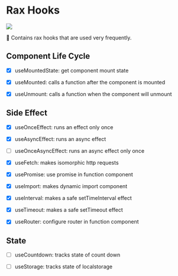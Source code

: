 # Rax Hooks
<a href="https://travis-ci.org/alibaba/rax"><img src="https://travis-ci.org/raxjs/rax-hooks.svg?branch=master"></a>

🥳 Contains rax hooks that are used very frequently.

## Component Life Cycle

- [x] useMountedState: get component mount state

- [x] useMounted: calls a function after the component is mounted

- [x] useUnmount: calls a function when the component will unmount

  

## Side Effect

- [x] useOnceEffect: runs an effect only once

- [x] useAsyncEffect: runs an async effect

- [ ] useOnceAsyncEffect: runs an async effect only once

- [x] useFetch: makes isomorphic http requests

- [x] usePromise: use promise in function component

- [x] useImport: makes dynamic import component

- [x] useInterval: makes a safe setTimeInterval effect

- [x] useTimeout: makes a safe setTimeout effect

- [x] useRouter: configure router in function component


## State

- [ ] useCountdown: tracks state of count down

- [ ] useStorage: tracks state of localstorage


